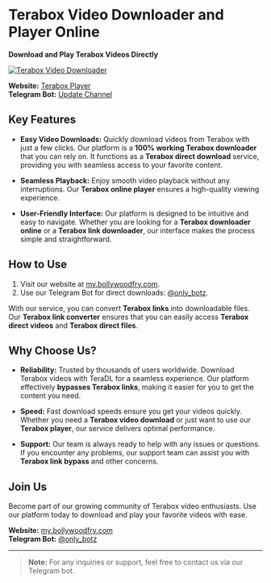 # Terabox Video Downloader and Player Online

**Download and Play Terabox Videos Directly**

[![Terabox Video Downloader](https://graph.org/file/91cfad6d459d7a6e8fb1b.jpg?text=Terabox+Video+Downloader)](https://www.my.bollywoodfry.com)

**Website:** [Terabox Player](https://www.my.bollywoodfry.com)  
**Telegram Bot:** [Update Channel](https://t.me/only_botz)

## Key Features

- **Easy Video Downloads:** Quickly download videos from Terabox with just a few clicks. Our platform is a **100% working Terabox downloader** that you can rely on. It functions as a **Terabox direct download** service, providing you with seamless access to your favorite content.
  
- **Seamless Playback:** Enjoy smooth video playback without any interruptions. Our **Terabox online player** ensures a high-quality viewing experience.
  
- **User-Friendly Interface:** Our platform is designed to be intuitive and easy to navigate. Whether you are looking for a **Terabox downloader online** or a **Terabox link downloader**, our interface makes the process simple and straightforward.

## How to Use

1. Visit our website at [my.bollywoodfry.com](https://www.my.bollywoodfry.com).
2. Use our Telegram Bot for direct downloads: [@only_botz](https://t.me/only_botz).

With our service, you can convert **Terabox links** into downloadable files. Our **Terabox link converter** ensures that you can easily access **Terabox direct videos** and **Terabox direct files**.

## Why Choose Us?

- **Reliability:** Trusted by thousands of users worldwide. Download Terabox videos with TeraDL for a seamless experience. Our platform effectively **bypasses Terabox links**, making it easier for you to get the content you need.

- **Speed:** Fast download speeds ensure you get your videos quickly. Whether you need a **Terabox video download** or just want to use our **Terabox player**, our service delivers optimal performance.

- **Support:** Our team is always ready to help with any issues or questions. If you encounter any problems, our support team can assist you with **Terabox link bypass** and other concerns.

## Join Us

Become part of our growing community of Terabox video enthusiasts. Use our platform today to download and play your favorite videos with ease.

**Website:** [my.bollywoodfry.com](https://www.my.bollywoodfry.com)  
**Telegram Bot:** [@only_botz](https://t.me/only_botz)

---

> **Note:** For any inquiries or support, feel free to contact us via our Telegram bot.
